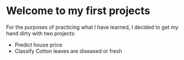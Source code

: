# Welcome to my first projects
For the purposes of practicing what I have learned, I decided to get my hand dirty with two projects:
- Predict house price  
- Classify Cotton leaves are diseased or fresh
